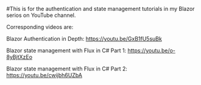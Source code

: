 #This is for the authentication and state management tutorials in my Blazor serios on YouTube channel.

Corresponding videos are:

Blazor Authentication in Depth: https://youtu.be/GxB1fU5suBk

Blazor state management with Flux in C# Part 1: https://youtu.be/o-8yBjtXzEo

Blazor state management with Flux in C# Part 2: https://youtu.be/cwijbh6UZbA


